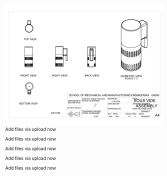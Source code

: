


![](ASSEMBLY.JPG)
Add files via upload
now

[](CASE_LOWER.JPG)
Add files via upload
now

[](HEATING_ELEMENT.JPG)
Add files via upload
now

[](MOTOR_MOUNT.JPG)
Add files via upload
now

[](PROPELLER.JPG)


[](EXPLODE.BOM.JPG)
Add files via upload
now
